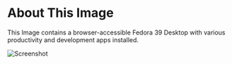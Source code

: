 # About This Image

This Image contains a browser-accessible Fedora 39 Desktop with various productivity and development apps installed.

![Screenshot][Image_Screenshot]

[Image_Screenshot]: https://info.kasmweb.com/hubfs/dockerhub/image-screenshots/fedora-37-desktop.png "Image Screenshot"

